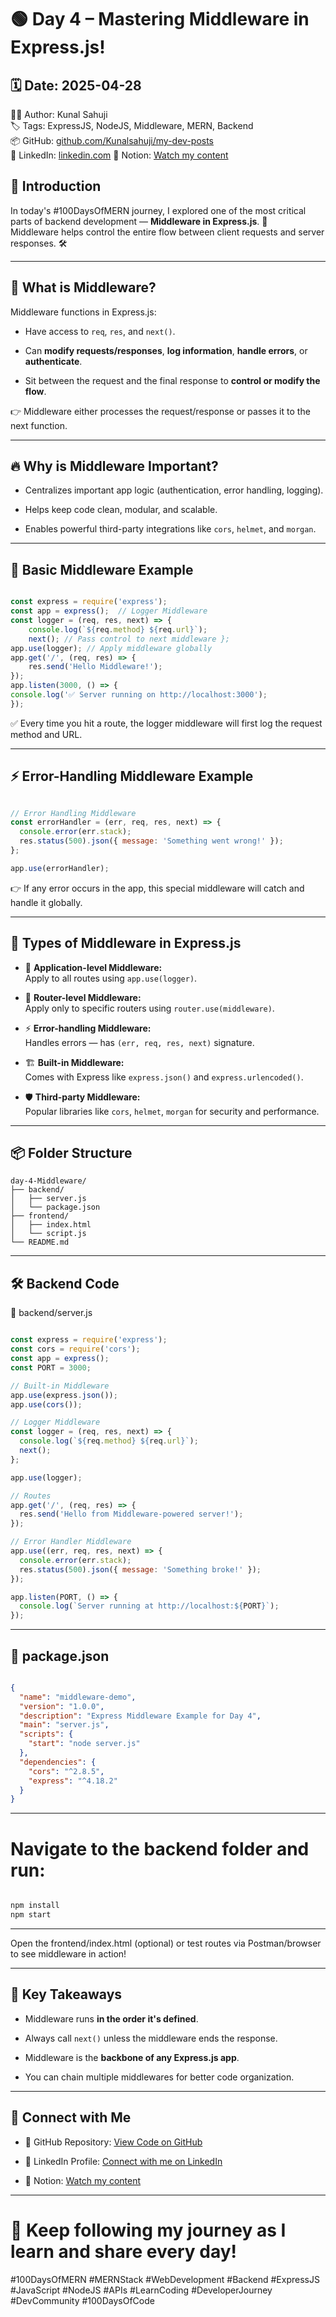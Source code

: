 # 🟢 Day 4 – Mastering Middleware in Express.js!

## 🗓️ Date: 2025-04-28  
👨‍💻 Author: Kunal Sahuji  
🏷️ Tags: ExpressJS, NodeJS, Middleware, MERN, Backend  
📦 GitHub: [github.com/Kunalsahuji/my-dev-posts](https://github.com/Kunalsahuji/my-dev-posts/tree/main/day-4-Middleware)  
🔗 LinkedIn: [linkedin.com](https://www.linkedin.com/in/kunal-sahu-7688ba1b0/)
📌 Notion: [Watch my content](https://www.notion.so/1dff7c6ce1bb803787fbddd34e422ab4?v=1e0f7c6ce1bb8052b14c000cb57448ee&pvs=4)
## 🚀 Introduction

In today's #100DaysOfMERN journey, I explored one of the most critical parts of backend development — **Middleware in Express.js**. 🚀  
Middleware helps control the entire flow between client requests and server responses. 🛠️

---

## 📌 What is Middleware?

Middleware functions in Express.js:

- Have access to `req`, `res`, and `next()`.
    
- Can **modify requests/responses**, **log information**, **handle errors**, or **authenticate**.
    
- Sit between the request and the final response to **control or modify the flow**.
    

👉 Middleware either processes the request/response or passes it to the next function.

---

## 🔥 Why is Middleware Important?

- Centralizes important app logic (authentication, error handling, logging).
    
- Helps keep code clean, modular, and scalable.
    
- Enables powerful third-party integrations like `cors`, `helmet`, and `morgan`.
    

---

## 🔄 Basic Middleware Example


```javascript

const express = require('express'); 
const app = express();  // Logger Middleware 
const logger = (req, res, next) => {   
	console.log(`${req.method} ${req.url}`);   
	next(); // Pass control to next middleware };  
app.use(logger); // Apply middleware globally  
app.get('/', (req, res) => {   
	res.send('Hello Middleware!'); 
});  
app.listen(3000, () => {   
console.log('✅ Server running on http://localhost:3000'); 
});
```

✅ Every time you hit a route, the logger middleware will first log the request method and URL.

---

## ⚡ Error-Handling Middleware Example

```javascript

// Error Handling Middleware
const errorHandler = (err, req, res, next) => {
  console.error(err.stack);
  res.status(500).json({ message: 'Something went wrong!' });
};

app.use(errorHandler);
```

👉 If any error occurs in the app, this special middleware will catch and handle it globally.

---

## 🧠 Types of Middleware in Express.js

- 🔹 **Application-level Middleware:**  
    Apply to all routes using `app.use(logger)`.
    
- 🔸 **Router-level Middleware:**  
    Apply only to specific routers using `router.use(middleware)`.
    
- ⚡ **Error-handling Middleware:**  
    Handles errors — has `(err, req, res, next)` signature.
    
- 🏗️ **Built-in Middleware:**  
    Comes with Express like `express.json()` and `express.urlencoded()`.
    
- 🛡️ **Third-party Middleware:**  
    Popular libraries like `cors`, `helmet`, `morgan` for security and performance.
    

---

## 📦 Folder Structure


```pgsql
day-4-Middleware/
├── backend/
│   ├── server.js
│   └── package.json
├── frontend/
│   ├── index.html
│   └── script.js
└── README.md
```

---

## 🛠️ Backend Code

📄 backend/server.js


```javascript

const express = require('express');
const cors = require('cors');
const app = express();
const PORT = 3000;

// Built-in Middleware
app.use(express.json());
app.use(cors());

// Logger Middleware
const logger = (req, res, next) => {
  console.log(`${req.method} ${req.url}`);
  next();
};

app.use(logger);

// Routes
app.get('/', (req, res) => {
  res.send('Hello from Middleware-powered server!');
});

// Error Handler Middleware
app.use((err, req, res, next) => {
  console.error(err.stack);
  res.status(500).json({ message: 'Something broke!' });
});

app.listen(PORT, () => {
  console.log(`Server running at http://localhost:${PORT}`);
});

```

---

## 📄 package.json


```json

{
  "name": "middleware-demo",
  "version": "1.0.0",
  "description": "Express Middleware Example for Day 4",
  "main": "server.js",
  "scripts": {
    "start": "node server.js"
  },
  "dependencies": {
    "cors": "^2.8.5",
    "express": "^4.18.2"
  }
}

```

---

# Navigate to the backend folder and run:


```bash

npm install
npm start

```

---

Open the frontend/index.html (optional) or test routes via Postman/browser to see middleware in action!

---

## 🎯 Key Takeaways

- Middleware runs **in the order it's defined**.
    
- Always call `next()` unless the middleware ends the response.
    
- Middleware is the **backbone of any Express.js app**.
    
- You can chain multiple middlewares for better code organization.
    

---

## 🔗 Connect with Me

- 📂 GitHub Repository: [View Code on GitHub](https://github.com/Kunalsahuji/my-dev-posts/tree/main/day-4-Middleware/README.md)
    
- 🔗 LinkedIn Profile: [Connect with me on LinkedIn](https://www.linkedin.com/in/kunal-sahu-7688ba1b0/)

- 📌 Notion: [Watch my content](https://www.notion.so/1dff7c6ce1bb803787fbddd34e422ab4?v=1e0f7c6ce1bb8052b14c000cb57448ee&pvs=4)
    

---

# 🚀 Keep following my journey as I learn and share every day!

#100DaysOfMERN #MERNStack #WebDevelopment #Backend #ExpressJS #JavaScript #NodeJS #APIs #LearnCoding #DeveloperJourney #DevCommunity #100DaysOfCode